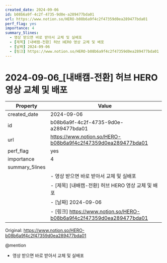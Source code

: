 ```yaml
---
created_date: 2024-09-06
id: b08b6a9f-4c2f-4735-9d0e-a289477bda01
url: https://www.notion.so/HERO-b08b6a9f4c2f47359d0ea289477bda01
perf_flag: yes
importance: 4
summary_5lines:
  - 영상 받으면 바로 받아서 교체 및 실배포
  - [제목] [내배캠-전환] 허브 HERO 영상 교체 및 배포
  - [날짜] 2024-09-06
  - [링크] https://www.notion.so/HERO-b08b6a9f4c2f47359d0ea289477bda01
---
```


# 2024-09-06_[내배캠-전환] 허브 HERO 영상 교체 및 배포

| Property | Value |
| --- | --- |
| created_date | 2024-09-06 |
| id | b08b6a9f-4c2f-4735-9d0e-a289477bda01 |
| url | https://www.notion.so/HERO-b08b6a9f4c2f47359d0ea289477bda01 |
| perf_flag | yes |
| importance | 4 |
| summary_5lines | |
|  | - 영상 받으면 바로 받아서 교체 및 실배포 |
|  | - [제목] [내배캠-전환] 허브 HERO 영상 교체 및 배포 |
|  | - [날짜] 2024-09-06 |
|  | - [링크] https://www.notion.so/HERO-b08b6a9f4c2f47359d0ea289477bda01 |

Original: https://www.notion.so/HERO-b08b6a9f4c2f47359d0ea289477bda01

@mention 
- 영상 받으면 바로 받아서 교체 및 실배포
